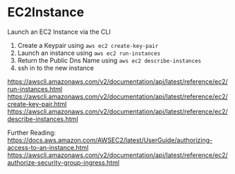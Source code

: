 # EC2Instance
Launch an EC2 Instance via the CLI

1. Create a Keypair using `aws ec2 create-key-pair` 
2. Launch an instance using `aws ec2 run-instances`
3. Return the Public Dns Name using `aws ec2 describe-instances`
4. ssh in to the new instance


https://awscli.amazonaws.com/v2/documentation/api/latest/reference/ec2/run-instances.html
https://awscli.amazonaws.com/v2/documentation/api/latest/reference/ec2/create-key-pair.html
https://awscli.amazonaws.com/v2/documentation/api/latest/reference/ec2/describe-instances.html

Further Reading:
https://docs.aws.amazon.com/AWSEC2/latest/UserGuide/authorizing-access-to-an-instance.html
https://awscli.amazonaws.com/v2/documentation/api/latest/reference/ec2/authorize-security-group-ingress.html
